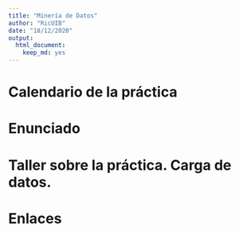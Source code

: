```yaml
---
title: "Minería de Datos"
author: "RicUIB"
date: "18/12/2020"
output: 
  html_document: 
    keep_md: yes
---
```






# Calendario de la práctica

# Enunciado

# Taller sobre la práctica. Carga de datos. 

# Enlaces

